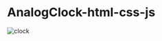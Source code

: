 # AnalogClock-html-css-js

![clock](https://user-images.githubusercontent.com/43300766/227094977-ef766a31-1150-422d-bc08-774d69770268.jpg)
